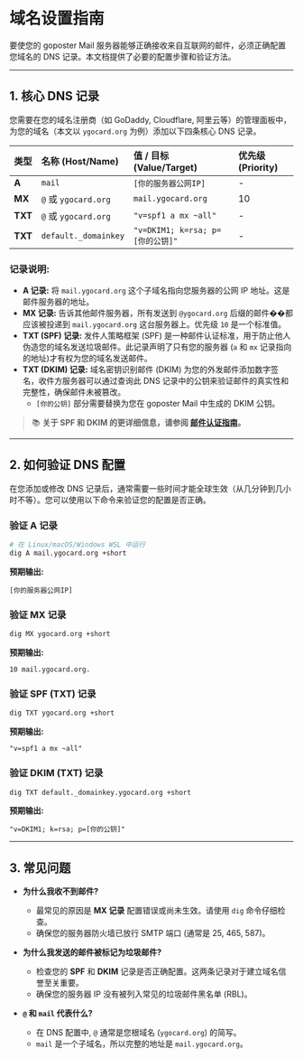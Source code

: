 # 域名设置指南

要使您的 goposter Mail 服务器能够正确接收来自互联网的邮件，必须正确配置您域名的 DNS 记录。本文档提供了必要的配置步骤和验证方法。

---

## 1. 核心 DNS 记录

您需要在您的域名注册商（如 GoDaddy, Cloudflare, 阿里云等）的管理面板中，为您的域名（本文以 `ygocard.org` 为例）添加以下四条核心 DNS 记录。

| 类型  | 名称 (Host/Name)           | 值 / 目标 (Value/Target)     | 优先级 (Priority) |
| :---- | :------------------------- | :--------------------------- | :---------------- |
| **A** | `mail`                     | `[你的服务器公网IP]`         | -                 |
| **MX**| `@` 或 `ygocard.org`       | `mail.ygocard.org`           | 10                |
| **TXT**| `@` 或 `ygocard.org`       | `"v=spf1 a mx ~all"`         | -                 |
| **TXT**| `default._domainkey`       | `"v=DKIM1; k=rsa; p=[你的公钥]"` | -                 |

### **记录说明:**

-   **A 记录:** 将 `mail.ygocard.org` 这个子域名指向您服务器的公网 IP 地址。这是邮件服务器的地址。
-   **MX 记录:** 告诉其他邮件服务器，所有发送到 `@ygocard.org` 后缀的邮件��都应该被投递到 `mail.ygocard.org` 这台服务器上。优先级 `10` 是一个标准值。
-   **TXT (SPF) 记录:** 发件人策略框架 (SPF) 是一种邮件认证标准，用于防止他人伪造您的域名发送垃圾邮件。此记录声明了只有您的服务器 (`a` 和 `mx` 记录指向的地址)才有权为您的域名发送邮件。
-   **TXT (DKIM) 记录:** 域名密钥识别邮件 (DKIM) 为您的外发邮件添加数字签名，收件方服务器可以通过查询此 DNS 记录中的公钥来验证邮件的真实性和完整性，确保邮件未被篡改。
    -   `[你的公钥]` 部分需要替换为您在 goposter Mail 中生成的 DKIM 公钥。

> 📚 **关于 SPF 和 DKIM 的更详细信息，请参阅 [邮件认证指南](./DNS-EMAIL-AUTH-GUIDE.md)。**

---

## 2. 如何验证 DNS 配置

在您添加或修改 DNS 记录后，通常需要一些时间才能全球生效（从几分钟到几小时不等）。您可以使用以下命令来验证您的配置是否正确。

### **验证 A 记录**
```bash
# 在 Linux/macOS/Windows WSL 中运行
dig A mail.ygocard.org +short
```
**预期输出:**
```
[你的服务器公网IP]
```

### **验证 MX 记录**
```bash
dig MX ygocard.org +short
```
**预期输出:**
```
10 mail.ygocard.org.
```

### **验证 SPF (TXT) 记录**
```bash
dig TXT ygocard.org +short
```
**预期输出:**
```
"v=spf1 a mx ~all"
```

### **验证 DKIM (TXT) 记录**
```bash
dig TXT default._domainkey.ygocard.org +short
```
**预期输出:**
```
"v=DKIM1; k=rsa; p=[你的公钥]"
```

---

## 3. 常见问题

-   **为什么我收不到邮件?**
    -   最常见的原因是 **MX 记录** 配置错误或尚未生效。请使用 `dig` 命令仔细检查。
    -   确保您的服务器防火墙已放行 SMTP 端口 (通常是 25, 465, 587)。

-   **为什么我发送的邮件被标记为垃圾邮件?**
    -   检查您的 **SPF** 和 **DKIM** 记录是否正确配置。这两条记录对于建立域名信誉至关重要。
    -   确保您的服务器 IP 没有被列入常见的垃圾邮件黑名单 (RBL)。

-   **`@` 和 `mail` 代表什么?**
    -   在 DNS 配置中, `@` 通常是您根域名 (`ygocard.org`) 的简写。
    -   `mail` 是一个子域名，所以完整的地址是 `mail.ygocard.org`。
